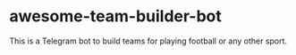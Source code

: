 # awesome-team-builder-bot
This is a Telegram bot to build teams for playing football or any other sport.
